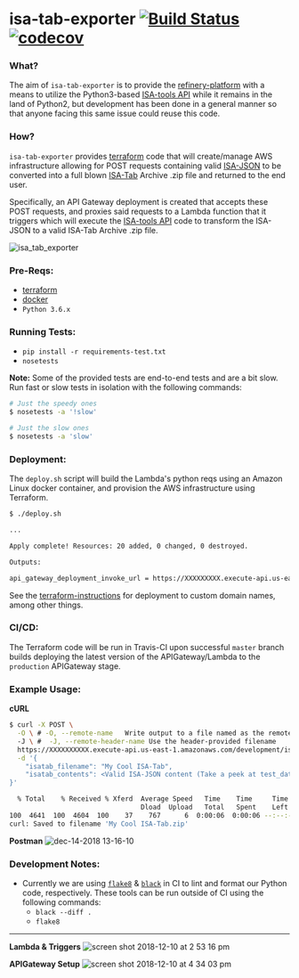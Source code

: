 # isa-tab-exporter [![Build Status](https://travis-ci.com/refinery-platform/isa-tab-exporter.svg?branch=master)](https://travis-ci.com/refinery-platform/isa-tab-exporter) [![codecov](https://codecov.io/gh/refinery-platform/isa-tab-exporter/branch/master/graph/badge.svg)](https://codecov.io/gh/refinery-platform/isa-tab-exporter)

### What?
The aim of `isa-tab-exporter` is to provide the [refinery-platform](https://github.com/refinery-platform/refinery-platform) with a means to utilize the Python3-based [ISA-tools API](https://github.com/ISA-tools/isa-api) while it remains in the land of Python2, but development has been done in a general manner so that anyone facing this same issue could reuse this code.

### How?
`isa-tab-exporter` provides [terraform](https://www.terraform.io/) code that will create/manage AWS infrastructure allowing for POST requests containing valid [ISA-JSON](https://isa-specs.readthedocs.io/en/latest/isajson.html) to be converted into a full blown [ISA-Tab](http://www.dcc.ac.uk/resources/metadata-standards/isa-tab) Archive .zip file and returned to the end user.

Specifically, an API Gateway deployment is created that accepts these POST requests, and proxies said requests to a Lambda function that it triggers which will execute the [ISA-tools API](https://github.com/ISA-tools/isa-api) code to transform the ISA-JSON to a valid ISA-Tab Archive .zip file.

![isa_tab_exporter](https://user-images.githubusercontent.com/5629547/52230921-9ad6ae00-2886-11e9-8f33-eb661952dfae.png)

### Pre-Reqs:
- [terraform](https://www.terraform.io/)
- [docker](https://docs.docker.com/)
- `Python 3.6.x`

### Running Tests:
- `pip install -r requirements-test.txt`
- `nosetests`

**Note:** Some of the provided tests are end-to-end tests and are a bit slow.
 Run fast or slow tests in isolation with the following commands:

```bash
# Just the speedy ones
$ nosetests -a '!slow'

# Just the slow ones
$ nosetests -a 'slow'
```

### Deployment:
The `deploy.sh` script will build the Lambda's python reqs using an Amazon Linux docker container, and provision the AWS infrastructure using Terraform.

```bash
$ ./deploy.sh

...

Apply complete! Resources: 20 added, 0 changed, 0 destroyed.

Outputs:

api_gateway_deployment_invoke_url = https://XXXXXXXXX.execute-api.us-east-1.amazonaws.com/development/isa-tab-export
```

See the [terraform-instructions](https://github.com/scottx611x/isa-tab-exporter/tree/master/terraform#isa-tab-exporterterraform) for deployment to custom domain names, among other things.

### CI/CD:
The Terraform code will be run in Travis-CI upon successful `master` branch builds deploying the latest version of the APIGateway/Lambda to the `production` APIGateway stage.

### Example Usage:

**cURL**
```bash
$ curl -X POST \
  -O \ # -O, --remote-name   Write output to a file named as the remote file
  -J \ #  -J, --remote-header-name Use the header-provided filename
  https://XXXXXXXXXX.execute-api.us-east-1.amazonaws.com/development/isa-tab-export \
  -d '{
    "isatab_filename": "My Cool ISA-Tab",
    "isatab_contents": <Valid ISA-JSON content (Take a peek at test_data/isa_json/*)>
}'

  % Total    % Received % Xferd  Average Speed   Time    Time     Time  Current
                                 Dload  Upload   Total   Spent    Left  Speed
100  4641  100  4604  100    37    767      6  0:00:06  0:00:06 --:--:--  1301
curl: Saved to filename 'My Cool ISA-Tab.zip'
```

**Postman**
![dec-14-2018 13-16-10](https://user-images.githubusercontent.com/5629547/50019956-7c4ce880-ffa2-11e8-87c1-e7b94c4df381.gif)

### Development Notes:
- Currently we are using [`flake8`](https://github.com/PyCQA/flake8) & [`black`](https://github.com/ambv/black) in CI to lint and format our Python code, respectively. These tools can be run outside of CI using the following commands:
  - `black --diff .`
  - `flake8`

---

**Lambda & Triggers**
![screen shot 2018-12-10 at 2 53 16 pm](https://user-images.githubusercontent.com/5629547/49757849-692cd680-fc8b-11e8-833a-f5cd3e45ed1e.png)

**APIGateway Setup**
![screen shot 2018-12-10 at 4 34 03 pm](https://user-images.githubusercontent.com/5629547/49763058-9aac9e80-fc99-11e8-9634-13d85a8093d7.png)
